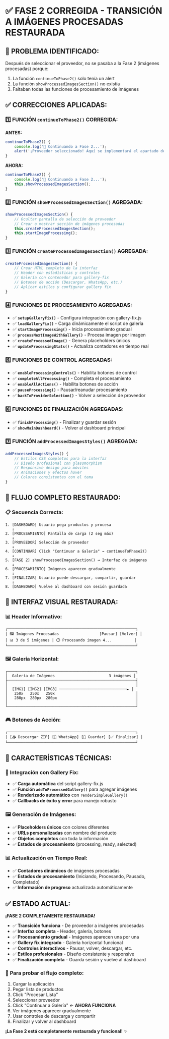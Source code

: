 # ✅ FASE 2 CORREGIDA - TRANSICIÓN A IMÁGENES PROCESADAS RESTAURADA

## 🎯 **PROBLEMA IDENTIFICADO:**
Después de seleccionar el proveedor, no se pasaba a la Fase 2 (imágenes procesadas) porque:
1. La función `continueToPhase2()` solo tenía un alert
2. La función `showProcessedImagesSection()` no existía
3. Faltaban todas las funciones de procesamiento de imágenes

## ✅ **CORRECCIONES APLICADAS:**

### 1️⃣ **FUNCIÓN `continueToPhase2()` CORREGIDA:**
**ANTES:**
```javascript
continueToPhase2() {
    console.log('🚀 Continuando a Fase 2...');
    alert('¡Proveedor seleccionado! Aquí se implementará el apartado de imágenes procesadas.');
}
```

**AHORA:**
```javascript
continueToPhase2() {
    console.log('🚀 Continuando a Fase 2...');
    this.showProcessedImagesSection();
}
```

### 2️⃣ **FUNCIÓN `showProcessedImagesSection()` AGREGADA:**
```javascript
showProcessedImagesSection() {
    // Ocultar pantalla de selección de proveedor
    // Crear o mostrar sección de imágenes procesadas
    this.createProcessedImagesSection();
    this.startImageProcessing();
}
```

### 3️⃣ **FUNCIÓN `createProcessedImagesSection()` AGREGADA:**
```javascript
createProcessedImagesSection() {
    // Crear HTML completo de la interfaz
    // Header con estadísticas y controles
    // Galería con contenedor para gallery-fix
    // Botones de acción (Descargar, WhatsApp, etc.)
    // Aplicar estilos y configurar gallery fix
}
```

### 4️⃣ **FUNCIONES DE PROCESAMIENTO AGREGADAS:**
- ✅ **`setupGalleryFix()`** - Configura integración con gallery-fix.js
- ✅ **`loadGalleryFix()`** - Carga dinámicamente el script de galería
- ✅ **`startImageProcessing()`** - Inicia procesamiento gradual
- ✅ **`processNextImageWithGallery()`** - Procesa imagen por imagen
- ✅ **`createProcessedImage()`** - Genera placeholders únicos
- ✅ **`updateProcessingStats()`** - Actualiza contadores en tiempo real

### 5️⃣ **FUNCIONES DE CONTROL AGREGADAS:**
- ✅ **`enableProcessingControls()`** - Habilita botones de control
- ✅ **`completeAllProcessing()`** - Completa el procesamiento
- ✅ **`enableAllActions()`** - Habilita botones de acción
- ✅ **`pauseProcessing()`** - Pausar/reanudar procesamiento
- ✅ **`backToProviderSelection()`** - Volver a selección de proveedor

### 6️⃣ **FUNCIONES DE FINALIZACIÓN AGREGADAS:**
- ✅ **`finishProcessing()`** - Finalizar y guardar sesión
- ✅ **`showMainDashboard()`** - Volver al dashboard principal

### 7️⃣ **FUNCIÓN `addProcessedImagesStyles()` AGREGADA:**
```javascript
addProcessedImagesStyles() {
    // Estilos CSS completos para la interfaz
    // Diseño profesional con glassmorphism
    // Responsive design para móviles
    // Animaciones y efectos hover
    // Colores consistentes con el tema
}
```

## 🚀 **FLUJO COMPLETO RESTAURADO:**

### 📋 **Secuencia Correcta:**
```
1. [DASHBOARD] Usuario pega productos y procesa
   ↓
2. [PROCESAMIENTO] Pantalla de carga (2 seg máx)
   ↓
3. [PROVEEDOR] Selección de proveedor
   ↓
4. [CONTINUAR] Click "Continuar a Galería" → continueToPhase2()
   ↓
5. [FASE 2] showProcessedImagesSection() → Interfaz de imágenes
   ↓
6. [PROCESAMIENTO] Imágenes aparecen gradualmente
   ↓
7. [FINALIZAR] Usuario puede descargar, compartir, guardar
   ↓
8. [DASHBOARD] Vuelve al dashboard con sesión guardada
```

## 🎨 **INTERFAZ VISUAL RESTAURADA:**

### 📊 **Header Informativo:**
```
┌─────────────────────────────────────────────────────────┐
│ 🖼️ Imágenes Procesadas                  [Pausar] [Volver] │
│ 📊 3 de 5 imágenes | ⏱️ Procesando imagen 4...          │
└─────────────────────────────────────────────────────────┘
```

### 🖼️ **Galería Horizontal:**
```
┌─────────────────────────────────────────────────────────┐
│  Galería de Imágenes                        3 imágenes │
├─────────────────────────────────────────────────────────┤
│                                                         │
│  [IMG1] [IMG2] [IMG3] ──────────────────────────────► │
│   250x   250x   250x                                    │
│   280px  280px  280px                                   │
│                                                         │
└─────────────────────────────────────────────────────────┘
```

### 🎮 **Botones de Acción:**
```
┌─────────────────────────────────────────────────────────┐
│ [📥 Descargar ZIP] [📱 WhatsApp] [💾 Guardar] [✅ Finalizar] │
└─────────────────────────────────────────────────────────┘
```

## 🔧 **CARACTERÍSTICAS TÉCNICAS:**

### 🎯 **Integración con Gallery Fix:**
- ✅ **Carga automática** del script gallery-fix.js
- ✅ **Función `addToProcessedGallery()`** para agregar imágenes
- ✅ **Renderizado automático** con `renderSimpleGallery()`
- ✅ **Callbacks de éxito y error** para manejo robusto

### 🖼️ **Generación de Imágenes:**
- ✅ **Placeholders únicos** con colores diferentes
- ✅ **URLs personalizadas** con nombre del producto
- ✅ **Objetos completos** con toda la información
- ✅ **Estados de procesamiento** (processing, ready, selected)

### 📊 **Actualización en Tiempo Real:**
- ✅ **Contadores dinámicos** de imágenes procesadas
- ✅ **Estados de procesamiento** (Iniciando, Procesando, Pausado, Completado)
- ✅ **Información de progreso** actualizada automáticamente

## ✅ **ESTADO ACTUAL:**

**¡FASE 2 COMPLETAMENTE RESTAURADA!**

- ✅ **Transición funciona** - De proveedor a imágenes procesadas
- ✅ **Interfaz completa** - Header, galería, botones
- ✅ **Procesamiento gradual** - Imágenes aparecen una por una
- ✅ **Gallery fix integrado** - Galería horizontal funcional
- ✅ **Controles interactivos** - Pausar, volver, descargar, etc.
- ✅ **Estilos profesionales** - Diseño consistente y responsive
- ✅ **Finalización completa** - Guarda sesión y vuelve al dashboard

### 🎯 **Para probar el flujo completo:**
1. Cargar la aplicación
2. Pegar lista de productos
3. Click "Procesar Lista"
4. Seleccionar proveedor
5. Click "Continuar a Galería" ← **AHORA FUNCIONA**
6. Ver imágenes aparecer gradualmente
7. Usar controles de descarga y compartir
8. Finalizar y volver al dashboard

**¡La Fase 2 está completamente restaurada y funcional!** ✨